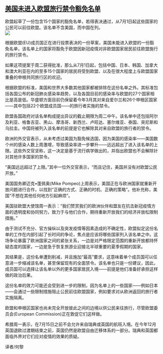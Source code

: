 <!--1593499887000-->
[美国未进入欧盟旅行禁令豁免名单](https://cn.ft.com/story/001088342?full=y)
------

<div></div><div class="story-lead">欧盟起草了一份包含15个国家的豁免名单，若得表决通过，从7月1日起这些国家的公民可以前往欧盟。该名单不含美国，而中国在列。</div><div class=" story-image image"><img src="https://thumbor.ftacademy.cn/unsafe/1340x754/https://thumbor.ftacademy.cn/unsafe/picture/3/000096563_piclink.jpg"></div><div class="story-body"><div id="story-body-container"><p>根据欧盟(EU)成员国正在进行投票表决的一份草案，美国未能进入欧盟的一份豁免名单，该名单上的国家将豁免于欧盟因新冠疫情对非欧盟国家居民前往欧盟施行的旅行禁令。</p><p>如果这项提案于周二获得批准，那么从7月1日起，包括中国、日本、韩国、加拿大和澳大利亚在内的至多15个国家的居民将受到欧盟、以及在很大程度上与欧盟国家重叠的申根共同旅行区的欢迎。</p><p>根据欧盟的标准，美国和世界大多数其他国家都被排除在这份名单之外。其标准包括各国公布的新冠肺炎感染率趋势，以及各国目前的感染率与欧盟的27个国家相比是高是低。华盛顿方面目前仍保留着今年3月其对来自爱尔兰和26个申根区国家——其中包括22个欧盟成员国——的旅行者实施的禁令。</p><p>欧盟各国政府对该名单构成提出异议的截止期限为周二中午。该名单中还包括阿尔及利亚、格鲁吉亚、黑山、摩洛哥、新西兰、卢旺达、塞尔维亚、泰国、突尼斯和乌拉圭。中国将被列入该名单的前提是它也解除其对来自欧盟的旅行者的禁令。</p><div  data-o-ads-name="mpu-middle1" class="o-ads in-article-advert" data-o-ads-formats-default="false"  data-o-ads-formats-small="FtcMobileMpu"  data-o-ads-formats-medium="FtcMpu" data-o-ads-formats-large="FtcMpu" data-o-ads-formats-extra="FtcMpu" data-o-ads-targeting="cnpos=middle1;" data-cy='[{"devices":["PC","iPhoneWeb","AndroidWeb","iPhoneApp","AndroidApp"],"pattern":"MPU","position":"Middle1","container":"mpuInStory"}]'></div><p>欧洲的外交官表示，从未考虑过美国为豁免候选国，因为美国的感染率——美国数个州的感染人数上周激增，导致感染率进一步攀升——远远超出了进入该名单的上限。这些外交官坚称，这一决定是基于流行病学做出的，并指出欧盟也不会解除针对其他许多国家的禁令。</p><p>“美国远远超过了上限。”其中一位外交官表示，“而且记住，美国并没有对欧盟公民开放。”</p><p>美国国务卿迈克•蓬佩奥(Mike Pompeo)上周表示，美国正在与欧洲国家就重新开放问题进行合作，以找到“正确的方式、正确的时机、正确的策略”。他补充称，美国“不想在其他任何地方引起麻烦”。</p><p>美国驻欧盟大使馆周一表示：“我们赞赏我们的欧洲伙伴和盟友在抗击新冠疫情方面的透明度和协同努力，致力于与他们合作，期待重新开放我们的经济并放松限制措施。”</p><p>由于测试不充分、官方操纵以及突发疫情等因素造成的不确定性，欧盟拟定这份名单的工作在内部引起了长时间的争论，焦点是应该将哪些国家列入该名单之中。这场争论暴露了欧洲国家之间的紧张关系，一边是对严格限定范围的重新开放都持怀疑态度的国家，一边是急于恢复旅游业迎接北半球重要的夏季假期的国家。</p><p>其结果是，这份名单遭到削减，并且施加“最高”要求，这意味着单个成员国可以任意进一步缩减该名单，甚至保留现有的全面禁令。该名单也只是一份建议，因此，成员国可以选择让该名单以外的更多国家居民入境——前提是他们准备好承担这样做的政治后果。</p><div data-o-ads-name="mpu-middle2" class="o-ads in-article-advert" data-o-ads-formats-default="false"  data-o-ads-formats-small="FtcMobileMpu"  data-o-ads-formats-medium="false" data-o-ads-formats-large="false" data-o-ads-formats-extra="false" data-o-ads-targeting="cnpos=middle2;" data-cy='[{"devices":["iPhoneWeb","AndroidWeb","iPhoneApp","AndroidApp"],"pattern":"MPU","position":"Middle2","container":"mpuInStory"}]'></div><p>这份名单的效力可能还会受到进一步的限制，因为名单上的一些国家——例如日本——会通过一些限制措施阻止公民前往欧盟国家，例如要求对从欧洲返回的旅行者实施隔离。</p><p>欧盟和申根区国家也尚未完全开放彼此之间的边境以供公民来往旅行，尽管欧盟委员会(European Commission)正在敦促它们这样做。</p><p>希腊周一表示，在7月15日之前不会允许来自瑞典或英国的航班入境。在今年12月英国退欧过渡期结束之前，英国仍然是欧盟自由迁移体系的一部分。瑞典和英国都面临外界对它们应对疫情的效果的质疑。</p><p>译者/何黎</p></div><div class="clearfloat"></div></div>
